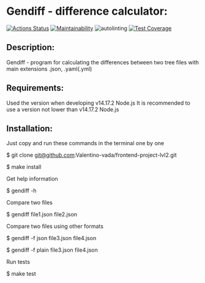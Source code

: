 # Gendiff - difference calculator:
[![Actions Status](https://github.com/Valentino-vada/frontend-project-lvl2/workflows/hexlet-check/badge.svg)](https://github.com/Valentino-vada/frontend-project-lvl2/actions)
[![Maintainability](https://api.codeclimate.com/v1/badges/d6a88b164af7495b24d3/maintainability)](https://codeclimate.com/github/Valentino-vada/frontend-project-lvl2/maintainability)
![autolinting](https://github.com/Valentino-vada/frontend-project-lvl2/workflows/autolinting/badge.svg)
[![Test Coverage](https://api.codeclimate.com/v1/badges/d6a88b164af7495b24d3/test_coverage)](https://codeclimate.com/github/Valentino-vada/frontend-project-lvl2/test_coverage)

## Description:
Gendiff - program for calculating the differences between two tree files with main extensions .json, .yaml(.yml)

## Requirements:
Used the version when developing v14.17.2 Node.js
It is recommended to use a version not lower than v14.17.2 Node.js

## Installation:
Just copy and run these commands in the terminal one by one

$ git clone git@github.com:Valentino-vada/frontend-project-lvl2.git

$ make install

Get help information

$ gendiff -h

Compare two files

$ gendiff file1.json file2.json

Compare two files using other formats

$ gendiff -f json file3.json file4.json

$ gendiff -f plain file3.json file4.json

Run tests

$ make test
